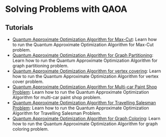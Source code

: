 # Solving Problems with QAOA

## Tutorials

- [Quantum Approximate Optimization Algorithm for Max-Cut](maxcut.ipynb): Learn how to run the Quantum Approximate Optimization Algorithm for Max-Cut problem.
- [Quantum Approximate Optimization Algorithm for Graph Partitioning](graph_partition.ipynb): Learn how to run the Quantum Approximate Optimization Algorithm for graph partitioning problem.
- [Quantum Approximate Optimization Algorithm for vertex covering](vertex_cover.ipynb): Learn how to run the Quantum Approximate Optimization Algorithm for vertex cover problem.
- [Quantum Approximate Optimization Algorithm for Multi-car Paint Shop Problem](multi_car_paint.ipynb): Learn how to run the Quantum Approximate Optimization Algorithm for multi-car paint shop problem.
- [Quantum Approximate Optimization Algorithm for Travelling Salesman Problem](Travelling_Salesman_Problem.ipynb): Learn how to run the Quantum Approximate Optimization Algorithm for Travelling Salesman Problem.
- [Quantum Approximate Optimization Algorithm for Graph Coloring](graph_coloring.ipynb): Learn how to run the Quantum Approximate Optimization Algorithm for graph coloring problem.
